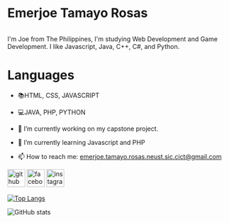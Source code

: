 # Emerjoe Tamayo Rosas

![<hr>](https://arturssmirnovs.github.io/github-profile-readme-generator/images/banner.png)

I'm Joe from The Philippines, I'm studying Web Development and Game Development. I like Javascript, Java, C++, C#, and Python.

# Languages
- 📚HTML, CSS, JAVASCRIPT
- 💻JAVA, PHP, PYTHON

- 🔭 I’m currently working on my capstone project. 
- 🌱 I’m currently learning Javascript and PHP 
- 📫 How to reach me: emerjoe.tamayo.rosas.neust.sic.cict@gmail.com 


[<img src='https://cdn.jsdelivr.net/npm/simple-icons@3.0.1/icons/github.svg' alt='github' height='40'>](https://github.com/RE-Tamayo)  [<img src='https://cdn.jsdelivr.net/npm/simple-icons@3.0.1/icons/facebook.svg' alt='facebook' height='40'>](https://www.facebook.com/EmerjoeRosas)  [<img src='https://cdn.jsdelivr.net/npm/simple-icons@3.0.1/icons/instagram.svg' alt='instagram' height='40'>](https://www.instagram.com/RE_Tamayo/)  

[![Top Langs](https://github-readme-stats.vercel.app/api/top-langs/?username=RE-Tamayo)](https://github.com/anuraghazra/github-readme-stats)

![GitHub stats](https://github-readme-stats.vercel.app/api?username=RE-Tamayo&show_icons=true)  

